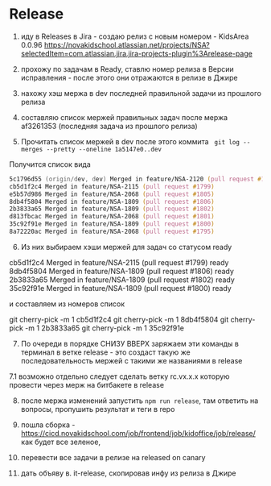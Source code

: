 # Release 


1. иду в Releases в Jira -  создаю релиз с новым номером - KidsArea 0.0.96
https://novakidschool.atlassian.net/projects/NSA?selectedItem=com.atlassian.jira.jira-projects-plugin%3Arelease-page

2. прохожу по задачам в Ready, ставлю номер релиза в Версии исправления - после этого они отражаются в релизе в Джире

3. нахожу хэш мержа в dev последней правильной задачи из прошлого релиза

4. составляю список мержей правильных задач после мержа af3261353 (последняя задача из прошлого релиза)

5. Прочитать список мержей в dev после этого коммита
` git log --merges --pretty --oneline 1a5147e0..dev`

Получится список вида 

```zsh
5c1796d55 (origin/dev, dev) Merged in feature/NSA-2120 (pull request #1803)
cb5d1f2c4 Merged in feature/NSA-2115 (pull request #1799)
e5b57d986 Merged in feature/NSA-2068 (pull request #1805)
8db4f5804 Merged in feature/NSA-1809 (pull request #1806)
2b3833a65 Merged in feature/NSA-1809 (pull request #1802)
d813fbcac Merged in feature/NSA-2068 (pull request #1801)
35c92f91e Merged in feature/NSA-1809 (pull request #1800)
8a72220ac Merged in feature/NSA-2068 (pull request #1795)
```


6. Из них выбираем хэши мержей для задач со статусом ready

cb5d1f2c4 Merged in feature/NSA-2115 (pull request #1799) ready
8db4f5804 Merged in feature/NSA-1809 (pull request #1806) ready
2b3833a65 Merged in feature/NSA-1809 (pull request #1802) ready
35c92f91e Merged in feature/NSA-1809 (pull request #1800) ready

и составляем из номеров список

git cherry-pick -m 1 cb5d1f2c4 
git cherry-pick -m 1 8db4f5804
git cherry-pick -m 1 2b3833a65
git cherry-pick -m 1 35c92f91e

7. По очереди в порядке СНИЗУ ВВЕРХ заряжаем эти команды в терминал в ветке release - это создаст такую же последовательность мержей с такими же названиями в release

7.1 возможно отдельно следует сделать ветку rc.vx.x.x
которую провести через мерж на битбакете в release

8. после мержа изменений  запустить `npm run release`, там ответить на вопросы, пропушить результат и теги в repo

9. пошла сборка - https://cicd.novakidschool.com/job/frontend/job/kidoffice/job/release/
как будет все зеленое,

10.  перевести все задачи в релизе на released on canary

10. дать объяву в. it-release, скопировав инфу из релиза в Джире